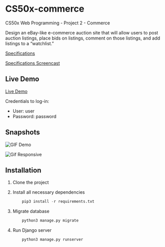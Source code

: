 # CS50x-commerce
CS50x Web Programming - Project 2 - Commerce

Design an eBay-like e-commerce auction site that will allow users to post auction listings, place bids on listings, comment on those listings, and add listings to a “watchlist.”

[Specifications](https://cs50.harvard.edu/web/2020/projects/2/commerce/)

[Specifications Screencast](https://www.youtube.com/watch?v=tjUzX2EC7hQ)

## Live Demo

[Live Demo](https://acampos-cs50x-commerce.herokuapp.com/)

Credentials to log-in:
- User: user
- Password: password

## Snapshots

![GIF Demo](https://user-images.githubusercontent.com/9263545/159733239-6f850812-aea2-457b-9693-225c4f2992c1.gif)

![Gif Responsive](https://user-images.githubusercontent.com/9263545/159737108-45ab9857-3880-4a4b-b31e-1d6de3c9a445.gif)

## Installation

1. Clone the project

2. Install all necessary dependencies
    ```python
        pip3 install -r requirements.txt
    ```

3. Migrate database
    ```python
        python3 manage.py migrate
    ```

4. Run Django server
    ```python
        python3 manage.py runserver
    ```
